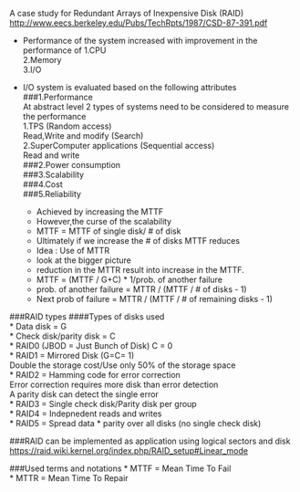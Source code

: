 A case study for Redundant Arrays of Inexpensive Disk (RAID)  
http://www.eecs.berkeley.edu/Pubs/TechRpts/1987/CSD-87-391.pdf  

* Performance of the system increased with improvement in the performance of 
1.CPU   
2.Memory  
3.I/O  

* I/O system is evaluated based on the following attributes    
###1.Performance    
    At abstract level 2 types of systems need to be considered to measure the performance    
    1.TPS (Random access)    
        Read,Write and modify (Search)    
    2.SuperComputer applications (Sequential access)    
        Read and write   
###2.Power consumption  
###3.Scalability  
###4.Cost   
###5.Reliability  
    * Achieved by increasing the MTTF  
    * However,the curse of the scalability  
    * MTTF = MTTF of single disk/ # of disk  
    * Ultimately if we increase the # of disks MTTF reduces  
    * Idea : Use of MTTR   
    * look at the bigger picture  
    * reduction in the MTTR result into increase in the MTTF.  
    * MTTF = (MTTF / G+C) * 1/prob. of another failure  
    * prob. of another failure = MTTR / (MTTF / # of disks - 1)  
    * Next prob of failure = MTTR / (MTTF / # of remaining disks - 1)  
  
###RAID types
####Types of disks used   
    *  Data disk  =  G  
    *  Check disk/parity disk  =  C  
    *  RAID0 (JBOD  =  Just Bunch of Disk) C = 0  
    *  RAID1  =  Mirrored Disk (G=C= 1)  
       Double the storage cost/Use only 50% of the storage space  
    *  RAID2  =  Hamming code for error correction  
       Error correction requires more disk than error detection  
       A parity disk can detect the single error  
    *  RAID3  =  Single check disk/Parity disk per group  
    *  RAID4  =  Indepnedent reads and writes  
    *  RAID5  =  Spread data * parity over all disks (no single check disk)  

###RAID can be implemented as application using logical sectors and disk  
https://raid.wiki.kernel.org/index.php/RAID_setup#Linear_mode  

###Used terms and notations
    * MTTF = Mean Time To Fail  
    * MTTR = Mean Time To Repair  
